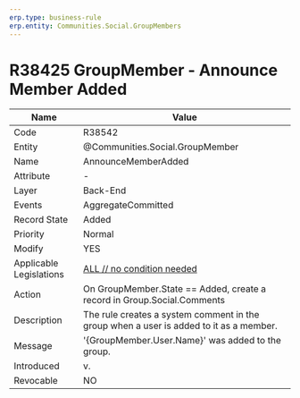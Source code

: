 ```yaml
---
erp.type: business-rule
erp.entity: Communities.Social.GroupMembers 
---
```


# R38425 GroupMember - Announce Member Added

| Name | Value |
| ---- | ----- |
| Code | R38542 |
| Entity | @Communities.Social.GroupMember |
| Name | AnnounceMemberAdded |
| Attribute | - |
| Layer | Back-End |
| Events | AggregateCommitted|
| Record State| Added|
| Priority | Normal |
| Modify | YES |
| Applicable Legislations | [ALL // no condition needed](xref:applicable-legislations) |
| Action | On GroupMember.State == Added, create a record in Group.Social.Comments |
| Description| The rule creates a system comment in the group when a user is added to it as a member.|
| Message | '{GroupMember.User.Name}' was added to the group.|
| Introduced |v.|
| Revocable | NO |
